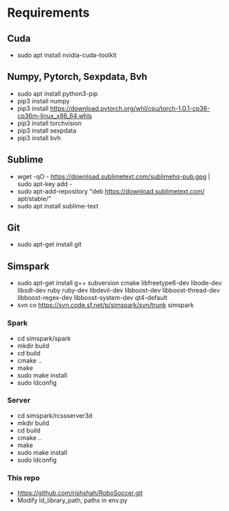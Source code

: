 # Requirements
## Cuda
- sudo apt install nvidia-cuda-toolkit

## Numpy, Pytorch, Sexpdata, Bvh
- sudo apt install python3-pip
- pip3 install numpy
- pip3 install https://download.pytorch.org/whl/cpu/torch-1.0.1-cp36-cp36m-linux_x86_64.whls
- pip3 install torchvision
- pip3 install sexpdata
- pip3 install bvh

## Sublime
- wget -qO - https://download.sublimetext.com/sublimehq-pub.gpg | sudo apt-key add -
- sudo apt-add-repository "deb https://download.sublimetext.com/ apt/stable/"
- sudo apt install sublime-text

## Git
- sudo apt-get install git

## Simspark
- sudo apt-get install g++ subversion cmake libfreetype6-dev libode-dev libsdl-dev ruby ruby-dev libdevil-dev libboost-dev libboost-thread-dev libboost-regex-dev libboost-system-dev qt4-default
- svn co https://svn.code.sf.net/p/simspark/svn/trunk simspark

### Spark
- cd simspark/spark
- mkdir build
- cd build
- cmake ..
- make
- sudo make install
- sudo ldconfig

### Server
- cd simspark/rcssserver3d
- mkdir build
- cd build
- cmake ..
- make
- sudo make install
- sudo ldconfig

### This repo
- https://github.com/rishshah/RoboSoccer.git
- Modify ld_library_path, paths in env.py

